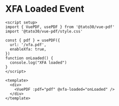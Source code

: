 # XFA Loaded Event

```vue
<script setup>
import { VuePDF, usePDF } from '@tato30/vue-pdf'
import '@tato30/vue-pdf/style.css'

const { pdf } = usePDF({
  url: '/xfa.pdf',
  enableXfa: true,
})
function onLoaded() {
  console.log("XFA loaded")
}
</script>

<template>
  <div>
    <VuePDF :pdf="pdf" @xfa-loaded="onLoaded" />
  </div>
</template>
```

<ClientOnly>
  <XFALoaded />
</ClientOnly>